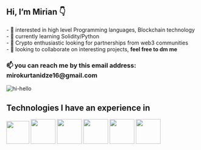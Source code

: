 <h2> Hi, I’m Mirian 👇</h2>
- 👀 interested in high level Programming languages, Blockchain technology <br>
- 🌱 currently learning Solidity/Python <br>
- 🚀 Crypto enthusiastic looking for partnerships from web3 communities <br>
- 💞️ looking to collaborate on interesting projects, <b> feel free to dm me </b> <br>
<h3>📫 you can reach me  by this email address: mirokurtanidze16@gmail.com </h3>

![hi-hello](https://user-images.githubusercontent.com/68108917/170674086-56358049-3a22-4b5b-8ef1-aacae010fc6d.gif)

<b><h2>Technologies I have an experience in</h2></b>
<div class="flex-container">
<img src="https://i.ibb.co/qD05LPK/Screenshot-1.png" width="60">
<img src="https://www.kindpng.com/picc/m/159-1595848_python-logo-png-transparent-background-python-logo-png.png" width="65">
<img src="https://i.ibb.co/zxHKT08/jquery-logo-vector-download.jpg" width="65">
<img src="https://i.ibb.co/MCff4yS/Unofficial-Java-Script-logo-2-svg.png" width="65">
<img src="https://i.ibb.co/YtxqbwJ/php-plain-logo-icon-146397.png" width="65">
<img src="https://i.ibb.co/VSXZTmC/css3-logo-png-9-Transparent-Images.png" width="65">
</div>
